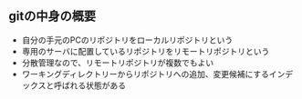 ## gitの中身の概要
- 自分の手元のPCのリポジトリをローカルリポジトリという
- 専用のサーバに配置しているリポジトリをリモートリポジトリという
- 分散管理なので、リモートリポジトリが複数でもよい
- ワーキングディレクトリーからリポジトリへの追加、変更候補にするインデックスと呼ばれる状態がある


